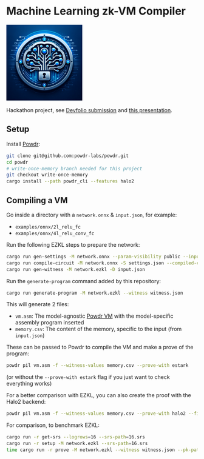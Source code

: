 # Machine Learning zk-VM Compiler

<img src="logo.png" width="200px"/>

Hackathon project, see [Devfolio submission](https://devfolio.co/projects/machine-learning-zkvm-fdf6) and [this presentation](https://docs.google.com/presentation/d/11AauxQ1tfuM5U18hWUpqz-ph3awOmvonee1DjoijYF0/edit?usp=sharing).

## Setup

Install [Powdr](https://www.powdr.org/):
```bash
git clone git@github.com:powdr-labs/powdr.git
cd powdr
# write-once-memory branch needed for this project
git checkout write-once-memory
cargo install --path powdr_cli --features halo2
```

## Compiling a VM

Go inside a directory with a `network.onnx` & `input.json`, for example:
- `examples/onnx/2l_relu_fc`
- `examples/onnx/4l_relu_conv_fc`

Run the following EZKL steps to prepare the network:
```bash
cargo run gen-settings -M network.onnx --param-visibility public --input-visibility private --output-visibility private --logrows 16
cargo run compile-circuit -M network.onnx -S settings.json --compiled-circuit network.ezkl
cargo run gen-witness -M network.ezkl -D input.json
```

Run the `generate-program` command added by this repository:
```bash
cargo run generate-program -M network.ezkl --witness witness.json
```

This will generate 2 files:
- `vm.asm`: The model-agnostic [Powdr VM](src/powdr_template.asm) with the model-specific assembly program inserted
- `memory.csv`: The content of the memory, specific to the input (from `input.json`)

These can be passed to Powdr to compile the VM and make a prove of the program:
```bash
powdr pil vm.asm -f --witness-values memory.csv --prove-with estark
```

(or without the `--prove-with estark` flag if you just want to check everything works)

For a better comparison with EZKL, you can also create the proof with the Halo2 backend:
```bash
powdr pil vm.asm -f --witness-values memory.csv --prove-with halo2 --field bn254
```

For comparison, to benchmark EZKL:
```bash
cargo run -r get-srs --logrows=16 --srs-path=16.srs
cargo run -r setup -M network.ezkl --srs-path=16.srs
time cargo run -r prove -M network.ezkl --witness witness.json --pk-path=pk.key --proof-path=model.proof --srs-path=16.srs
```